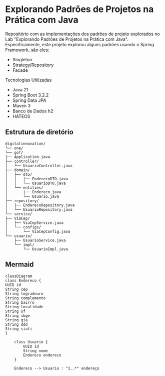 # Explorando Padrões de Projetos na Prática com Java

Repositório com as implementações dos padrões de projeto explorados no Lab "Explorando Padrões de Projetos na Prática com Java". Especificamente, este projeto explorou alguns padrões usando o Spring Framework, são eles:
- Singleton
- Strategy/Repository
- Facade

Tecnologias Utilizadas

* Java 21
* Spring Boot 3.2.2 
* Spring Data JPA 
* Maven 3 
* Banco de Dados h2
* HATEOS

## Estrutura de diretório

````
digitalinnovation/
└── one/
└── gof/
├── Application.java
├── controller/
│   └── UsuarioController.java
├── domain/
│   ├── dto/
│   │   ├── EnderecoDTO.java
│   │   └── UsuarioDTO.java
│   └── entities/
│       ├── Endereco.java
│       └── Usuario.java
├── repository/
│   ├── EnderecoRepository.java
│   └── UsuarioRepository.java
└── service/
├── ViaCep/
│   ├── ViaCepService.java
│   └── configs/
│       └── ViaCepConfig.java
└── usuario/
    ├── UsuarioService.java
    └── impl/
        └── UsuarioImpl.java
````


## Mermaid

```` mermaid
classDiagram
class Endereco {
UUID id
String cep
String logradouro
String complemento
String bairro
String localidade
String uf
String ibge
String gia
String ddd
String siafi
}

    class Usuario {
        UUID id
        String nome
        Endereco endereco
    }

    Endereco --> Usuario : "1..*" endereço
````